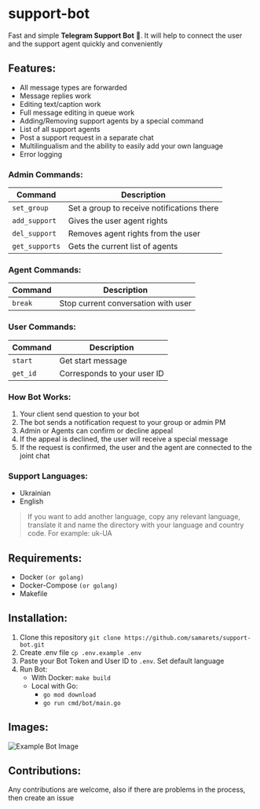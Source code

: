 # support-bot
Fast and simple **Telegram Support Bot** 🤖. It will help to connect the user and the support agent quickly and conveniently

## Features:
- All message types are forwarded
- Message replies work
- Editing text/caption work
- Full message editing in queue work 
- Adding/Removing support agents by a special command
- List of all support agents
- Post a support request in a separate chat
- Multilingualism and the ability to easily add your own language
- Error logging

### Admin Commands:
| Command        | Description                                |
|----------------|--------------------------------------------|
| `set_group`    | Set a group to receive notifications there |
| `add_support`  | Gives the user agent rights                |
| `del_support`  | Removes agent rights from the user         |
| `get_supports` | Gets the current list of agents            |

### Agent Commands:
| Command  | Description                         |
|----------|-------------------------------------|
| `break`  | Stop current conversation with user |

### User Commands:
| Command  | Description                 |
|----------|-----------------------------|
| `start`  | Get start message           |
| `get_id` | Corresponds to your user ID |

### How Bot Works:
1. Your client send question to your bot
2. The bot sends a notification request to your group or admin PM
3. Admin or Agents can confirm or decline appeal
4. If the appeal is declined, the user will receive a special message
5. If the request is confirmed, the user and the agent are connected to the joint chat

### Support Languages:
- Ukrainian
- English

> If you want to add another language, copy any relevant language, translate it and name the directory with your language and country code. For example: uk-UA

## Requirements:
- Docker `(or golang)`
- Docker-Compose `(or golang)`
- Makefile

## Installation:
1. Clone this repository `git clone https://github.com/samarets/support-bot.git`
2. Create .env file `cp .env.example .env`
3. Paste your Bot Token and User ID to `.env`. Set default language
4. Run Bot:
    - With Docker: `make build`
    - Local with Go: 
      - `go mod download`
      - `go run cmd/bot/main.go`

## Images:
![Example Bot Image](https://raw.githubusercontent.com/samarets/support-bot/main/assets/user-agent.png)

## Contributions:
Any contributions are welcome, also if there are problems in the process, then create an issue
